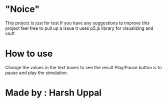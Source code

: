 # "Noice"

This project is just for test
If you have any suggestions to improve this project feel free to pull up a issue
It uses p5.js library for visualizing and stuff

# How to use
Change the values in the text boxes to see the result
Play/Pause button is to pause and play the simulation.

# Made by : Harsh Uppal
